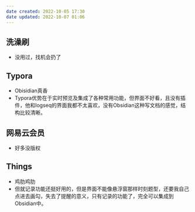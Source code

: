 ```yaml
---
date created: 2022-10-05 17:30
date updated: 2022-10-07 01:06
---
```


## 洗澡刷

- 没用过，找机会扔了

## Typora

- Obisidian真香
- Typora优势在于实时预览及集成了各种常用功能，但界面不好看，且没有插件，他和logseq的界面我都不太喜欢，没有Obsidian这种写文档的感觉，结构比较清晰。

## 网易云会员

- 好多没版权

## Things

- 鸡肋鸡肋
- 但就记录功能还挺好用的，但是界面不能像悬浮窗那样时刻题型，还要我自己点进去画勾，失去了提醒的意义，只有记录的功能了，完全可以集成到Obsidian中。
